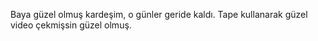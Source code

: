 Baya güzel olmuş kardeşim, o günler geride kaldı. Tape kullanarak güzel video çekmişsin güzel olmuş.
